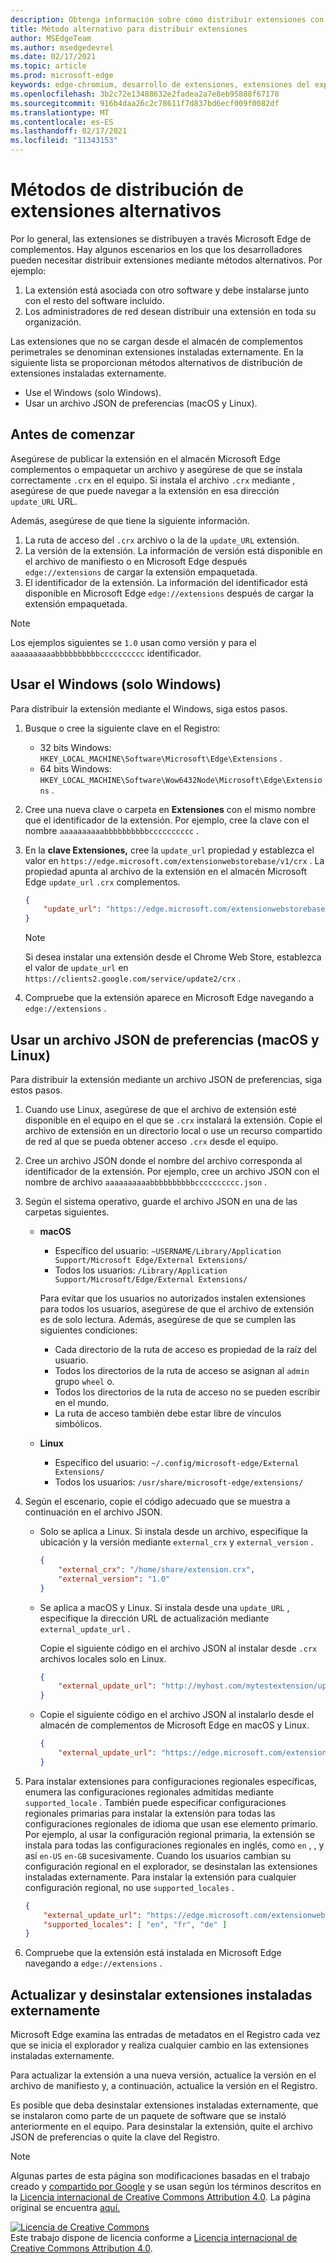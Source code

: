 ```yaml
---
description: Obtenga información sobre cómo distribuir extensiones con métodos alternativos que no usan almacenes comprobados
title: Método alternativo para distribuir extensiones
author: MSEdgeTeam
ms.author: msedgedevrel
ms.date: 02/17/2021
ms.topic: article
ms.prod: microsoft-edge
keywords: edge-chromium, desarrollo de extensiones, extensiones del explorador, complementos, centro de partners, desarrollador
ms.openlocfilehash: 3b2c72e13488632e2fadea2a7e8eb95888f67170
ms.sourcegitcommit: 916b4daa26c2c78611f7d837bd6ecf009f0082df
ms.translationtype: MT
ms.contentlocale: es-ES
ms.lasthandoff: 02/17/2021
ms.locfileid: "11343153"
---
```

# Métodos de distribución de extensiones alternativos  

Por lo general, las extensiones se distribuyen a través Microsoft Edge de complementos. Hay algunos escenarios en los que los desarrolladores pueden necesitar distribuir extensiones mediante métodos alternativos. Por ejemplo:

1.  La extensión está asociada con otro software y debe instalarse junto con el resto del software incluido.   
1.  Los administradores de red desean distribuir una extensión en toda su organización.   

Las extensiones que no se cargan desde el almacén de complementos perimetrales se denominan extensiones instaladas externamente. En la siguiente lista se proporcionan métodos alternativos de distribución de extensiones instaladas externamente. 

*   Use el Windows (solo Windows).  
*   Usar un archivo JSON de preferencias (macOS y Linux).  
    
##  <a name="before-you-begin"></a>Antes de comenzar  

Asegúrese de publicar la extensión en el almacén Microsoft Edge complementos o empaquetar un archivo y asegúrese de que se instala correctamente `.crx` en el equipo.  Si instala el archivo `.crx` mediante , asegúrese de que puede navegar a la extensión en esa dirección `update_URL` URL.  

Además, asegúrese de que tiene la siguiente información.    

1.  La ruta de acceso del `.crx` archivo o la de la `update_URL` extensión.
1.  La versión de la extensión.  La información de versión está disponible en el archivo de manifiesto o en Microsoft Edge después `edge://extensions` de cargar la extensión empaquetada.   
1.  El identificador de la extensión.  La información del identificador está disponible en Microsoft Edge `edge://extensions` después de cargar la extensión empaquetada.  

> [!NOTE] 
> Los ejemplos siguientes se `1.0` usan como versión y para el `aaaaaaaaaabbbbbbbbbbcccccccccc` identificador.  

##  <a name="use-the-windows-registry-(windows-only)"></a>Usar el Windows (solo Windows)  

Para distribuir la extensión mediante el Windows, siga estos pasos.

1.  Busque o cree la siguiente clave en el Registro:  
    *   32 bits Windows: `HKEY_LOCAL_MACHINE\Software\Microsoft\Edge\Extensions` .  
    *   64 bits Windows: `HKEY_LOCAL_MACHINE\Software\Wow6432Node\Microsoft\Edge\Extensions` .  
1.  Cree una nueva clave o carpeta en **Extensiones** con el mismo nombre que el identificador de la extensión. Por ejemplo, cree la clave con el nombre `aaaaaaaaaabbbbbbbbbbcccccccccc` .  
1.  En la **clave Extensiones,** cree la `update_url` propiedad y establezca el valor en `https://edge.microsoft.com/extensionwebstorebase/v1/crx` .  La propiedad apunta al archivo de la extensión en el almacén Microsoft Edge `update_url` `.crx` complementos.  

    ```json
    {
        "update_url": "https://edge.microsoft.com/extensionwebstorebase/v1/crx"
    }
    ```  
    
    > [!NOTE]
    > Si desea instalar una extensión desde el Chrome Web Store, establezca el valor de `update_url` en `https://clients2.google.com/service/update2/crx` .  
  
1.  Compruebe que la extensión aparece en Microsoft Edge navegando a `edge://extensions` .  

##  <a name="use-a-preferences-json-file-(macos-and-linux)"></a>Usar un archivo JSON de preferencias (macOS y Linux)  

Para distribuir la extensión mediante un archivo JSON de preferencias, siga estos pasos.

1.  Cuando use Linux, asegúrese de que el archivo de extensión esté disponible en el equipo en el que se `.crx` instalará la extensión. Copie el archivo de extensión en un directorio local o use un recurso compartido de red al que se pueda obtener acceso `.crx` desde el equipo. 
1.  Cree un archivo JSON donde el nombre del archivo corresponda al identificador de la extensión. Por ejemplo, cree un archivo JSON con el nombre de archivo `aaaaaaaaaabbbbbbbbbbcccccccccc.json` .  
1.  Según el sistema operativo, guarde el archivo JSON en una de las carpetas siguientes.   
    *   **macOS**  
        *   Específico del usuario: `~USERNAME/Library/Application Support/Microsoft Edge/External Extensions/`  
        *   Todos los usuarios: `/Library/Application Support/Microsoft/Edge/External Extensions/`  
        
        Para evitar que los usuarios no autorizados instalen extensiones para todos los usuarios, asegúrese de que el archivo de extensión es de solo lectura. Además, asegúrese de que se cumplen las siguientes condiciones:
        
        *   Cada directorio de la ruta de acceso es propiedad de la raíz del usuario.  
        *   Todos los directorios de la ruta de acceso se asignan al `admin` grupo `wheel` o.  
        *   Todos los directorios de la ruta de acceso no se pueden escribir en el mundo.  
        *   La ruta de acceso también debe estar libre de vínculos simbólicos.  
        
    *   **Linux**  
        *   Específico del usuario: `~/.config/microsoft-edge/External Extensions/`  
        *   Todos los usuarios: `/usr/share/microsoft-edge/extensions/`  
1.  Según el escenario, copie el código adecuado que se muestra a continuación en el archivo JSON. 
    *   Solo se aplica a Linux. Si instala desde un archivo, especifique la ubicación y la versión mediante `external_crx` y `external_version` .  
            
        ```json
        {
            "external_crx": "/home/share/extension.crx",
            "external_version": "1.0"
        }
        ```  

    *   Se aplica a macOS y Linux. Si instala desde una `update_URL` , especifique la dirección URL de actualización mediante `external_update_url` . 
        
        Copie el siguiente código en el archivo JSON al instalar desde `.crx` archivos locales solo en Linux.  
    
        ```json
        {
            "external_update_url": "http://myhost.com/mytestextension/updates.xml"
        }
        ```  
 
    *  Copie el siguiente código en el archivo JSON al instalarlo desde el almacén de complementos de Microsoft Edge en macOS y Linux.
    
        ```json
        {
            "external_update_url": "https://edge.microsoft.com/extensionwebstorebase/v1/crx"
        }
        ```  
    
1.  Para instalar extensiones para configuraciones regionales específicas, enumera las configuraciones regionales admitidas mediante `supported_locale` .  También puede especificar configuraciones regionales primarias para instalar la extensión para todas las configuraciones regionales de idioma que usan ese elemento primario. Por ejemplo, al usar la configuración regional primaria, la extensión se instala para todas las configuraciones regionales en inglés, como `en` , , y así `en-US` `en-GB` sucesivamente.  Cuando los usuarios cambian su configuración regional en el explorador, se desinstalan las extensiones instaladas externamente.  Para instalar la extensión para cualquier configuración regional, no use `supported_locales` .  

    ```json
    {
        "external_update_url": "https://edge.microsoft.com/extensionwebstorebase/v1/crx",
        "supported_locales": [ "en", "fr", "de" ]
    }
    ```  

1.  Compruebe que la extensión está instalada en Microsoft Edge navegando a `edge://extensions` .  

##  <a name="update-and-uninstall-externally-installed-extensions"></a>Actualizar y desinstalar extensiones instaladas externamente

Microsoft Edge examina las entradas de metadatos en el Registro cada vez que se inicia el explorador y realiza cualquier cambio en las extensiones instaladas externamente.  

Para actualizar la extensión a una nueva versión, actualice la versión en el archivo de manifiesto y, a continuación, actualice la versión en el Registro.  

Es posible que deba desinstalar extensiones instaladas externamente, que se instalaron como parte de un paquete de software que se instaló anteriormente en el equipo.  Para desinstalar la extensión, quite el archivo JSON de preferencias o quite la clave del Registro.   

<!-- links -->  

> [!NOTE]
> Algunas partes de esta página son modificaciones basadas en el trabajo creado y [compartido por Google][GoogleSitePolicies] y se usan según los términos descritos en la [Licencia internacional de Creative Commons Attribution 4.0][CCA4IL].  La página original se encuentra [aquí.](https://developer.chrome.com/apps/external_extensions)  

[![Licencia de Creative Commons][CCby4Image]][CCA4IL]  
Este trabajo dispone de licencia conforme a [Licencia internacional de Creative Commons Attribution 4.0][CCA4IL].  

[CCA4IL]: https://creativecommons.org/licenses/by/4.0  
[CCby4Image]: https://i.creativecommons.org/l/by/4.0/88x31.png  
[GoogleSitePolicies]: https://developers.google.com/terms/site-policies  
